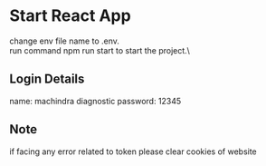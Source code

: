 # Start React App

change env file name to .env.\
run command npm run start to start the project.\

## Login Details
name: machindra diagnostic
password: 12345

## Note
if facing any error related to token please clear cookies of website
